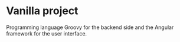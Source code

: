 # Vanilla project

Programming language Groovy for the backend side and the Angular framework for the user interface.
